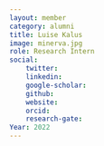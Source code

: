```yaml
---
layout: member
category: alumni
title: Luise Kalus
image: minerva.jpg
role: Research Intern 
social:
    twitter: 
    linkedin: 
    google-scholar: 
    github: 
    website: 
    orcid: 
    research-gate: 
Year: 2022
---
```

